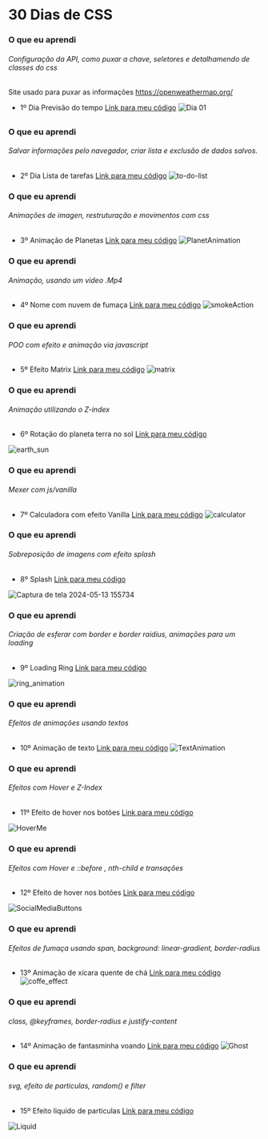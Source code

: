 # 30 Dias de CSS
### O que eu aprendi
###### Configuração da API, como puxar a chave, seletores e detalhamendo de classes do css 
Site usado para puxar as informações https://openweathermap.org/<span>
* 1º Dia Previsão do tempo <a href="https://github.com/WendelFranklyn/30Days_CSS/tree/main/Previsao_do_Tempo">Link para meu código</a>
![Dia 01](https://github.com/WendelFranklyn/30Days_CSS/assets/69936829/2e82231d-ba9c-40c8-8e04-d9430fd6103e)
##
### O que eu aprendi
###### Salvar informações pelo navegador, criar lista e exclusão de dados salvos. <span>
* 2º Dia Lista de tarefas <a href="https://github.com/WendelFranklyn/30Days_CSS/tree/main/To-Do_List">Link para meu código</a>
![to-do-list](https://github.com/WendelFranklyn/30Days_CSS/assets/69936829/8767c451-af17-497b-8a74-18a1168e42ec)

### O que eu aprendi
###### Animações de imagen, restruturação e movimentos com css <span>
* 3º Animação de Planetas <a href="https://github.com/WendelFranklyn/30Days_CSS/tree/main/Animation_Effects">Link para meu código</a>
![PlanetAnimation](https://github.com/WendelFranklyn/30Days_CSS/assets/69936829/3d922098-3803-4d50-b2cb-38b34d8ef5d0)


### O que eu aprendi
###### Animação, usando um video .Mp4 <span>
* 4º Nome com nuvem de fumaça <a href="https://github.com/WendelFranklyn/30Days_CSS/tree/main/SmokeAnimation">Link para meu código</a>
![smokeAction](https://github.com/WendelFranklyn/30Days_CSS/assets/69936829/51e1eba5-9356-436e-a92f-3e50ed7d6757)

### O que eu aprendi
###### POO com efeito e animação via javascript <span>
* 5º Efeito Matrix <a href="https://github.com/WendelFranklyn/30Days_CSS/tree/main/Matrix_Rain">Link para meu código</a>
![matrix](https://github.com/WendelFranklyn/30Days_CSS/assets/69936829/6c018e6d-06e0-425a-b619-88acac67c46d)

### O que eu aprendi
###### Animação utilizando o Z-index <span>
* 6º Rotação do planeta terra no sol <a href="https://github.com/WendelFranklyn/30Days_CSS/tree/main/Earth_Sun">Link para meu código</a>

![earth_sun](https://github.com/WendelFranklyn/30Days_CSS/assets/69936829/ef715e63-371d-4e5a-ba4b-2644851c8b92)

### O que eu aprendi
###### Mexer com js/vanilla <span>
* 7º Calculadora com efeito Vanilla <a href="https://github.com/WendelFranklyn/30Days_CSS/tree/main/Calculator">Link para meu código</a>
![calculator](https://github.com/WendelFranklyn/30Days_CSS/assets/69936829/63a3a773-7f54-4a4d-b6e5-4675b66f5977)


### O que eu aprendi
###### Sobreposição de imagens com efeito splash<span>
* 8º Splash <a href="https://github.com/WendelFranklyn/30Days_CSS/tree/main/splash">Link para meu código</a>

![Captura de tela 2024-05-13 155734](https://github.com/WendelFranklyn/30Days_CSS/assets/69936829/0a7d6031-e2a4-4d72-a443-d622f545dd41)

### O que eu aprendi
###### Criação de esferar com border e border raidius, animações para um loading<span>
* 9º Loading Ring <a href="https://github.com/WendelFranklyn/30Days_CSS/tree/main/Loader_Ring">Link para meu código</a>

![ring_animation](https://github.com/WendelFranklyn/30Days_CSS/assets/69936829/c6e6b897-b72d-4839-b40d-eaddf55e58f1)

### O que eu aprendi
###### Efeitos de animações usando textos<span>
* 10º Animação de texto <a href="https://github.com/WendelFranklyn/30Days_CSS/tree/main/TextAnimation">Link para meu código</a>
![TextAnimation](https://github.com/WendelFranklyn/30Days_CSS/assets/69936829/dd76c0d3-5446-4735-8eb3-50e2ec1624d6)

### O que eu aprendi
###### Efeitos com Hover e Z-Index<span>
* 11º Efeito de hover nos botões <a href="https://github.com/WendelFranklyn/30Days_CSS/tree/main/Buttons_With_Hover">Link para meu código</a>

![HoverMe](https://github.com/WendelFranklyn/30Days_CSS/assets/69936829/641acf96-9693-4c4b-8c8b-22a2a423b459)

### O que eu aprendi
###### Efeitos com Hover e ::before , nth-child e transações<span>
* 12º Efeito de hover nos botões <a href="https://github.com/WendelFranklyn/30Days_CSS/tree/main/Social_Media_Buttons">Link para meu código</a>

![SocialMediaButtons](https://github.com/WendelFranklyn/30Days_CSS/assets/69936829/d62b17ce-0ea7-4699-b226-cddf43d0b518)


### O que eu aprendi
###### Efeitos de fumaça usando span, background: linear-gradient, border-radius<span>
* 13º Animação de xícara quente de chá <a href="https://github.com/WendelFranklyn/30Days_CSS/tree/main/Animated_Hot_Cup_of_Tea">Link para meu código</a>
![coffe_effect](https://github.com/WendelFranklyn/30Days_CSS/assets/69936829/74c84f8e-052d-4611-9f9b-8cd609f0e108)

### O que eu aprendi
###### class, @keyframes, border-radius e justify-content<span>
* 14º Animação de fantasminha voando <a href="https://github.com/WendelFranklyn/30Days_CSS/tree/main/Floating%20Ghost">Link para meu código</a>
![Ghost](https://github.com/WendelFranklyn/30Days_CSS/assets/69936829/17a9407d-0964-4222-891d-4c84e8266f2b)

### O que eu aprendi
###### svg, efeito de particulas, random() e filter<span>
* 15º Efeito liquido de particulas <a href="https://github.com/WendelFranklyn/30Days_CSS/tree/main/Liquid_Blast_Effect">Link para meu código</a>

![Liquid](https://github.com/WendelFranklyn/30Days_CSS/assets/69936829/a208add1-e6cf-4b01-a4f7-6c82ec2e6ef6)

